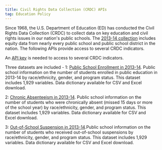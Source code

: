```yaml
---
title: Civil Rights Data Collection (CRDC) APIs
tag: Education Policy
---
```

Since 1968, the U.S. Department of Education (ED) has conducted the Civil Rights Data Collection (CRDC) to collect data on key education and civil rights issues in our nation's public schools. The [2013-14 collection](https://usedgov.github.io/api/crdc.html) includes equity data from nearly every public school and public school district in the nation. The following APIs provide access to several CRDC indicators.

An [API key](https://usedgov.github.io/key/) is needed to access to several CRDC indicators.

Three datasets are included -
1: [Public School Enrollment in 2013-14](https://api.ed.gov/data/crdc_enrollment_2013-14?api_key=DEMO_KEY1). Public school information on the number of students enrolled in public education in 2013-14 by race/ethnicity, gender, and program status. This dataset includes 1,929 variables. Data dictionary available for CSV and Excel download.

2: [Chronic Absenteeism in 2013-14](api.ed.gov/data/crdc_absenteeism_2013-14?api_key=DEMO_KEY1). Public school information on the number of students who were chronically absent (missed 15 days or more of the school year) by race/ethnicity, gender, and program status. This dataset includes 1,929 variables. Data dictionary available for CSV and Excel download.

3: [Out-of-School Suspension in 2013-14](api.ed.gov/data/crdc_oosuspensions_2013-14?api_key=DEMO_KEY1).Public school information on the number of students who received out-of-school suspensions by race/ethnicity, gender, and program status. This dataset includes 1,929 variables. Data dictionary available for CSV and Excel download.

